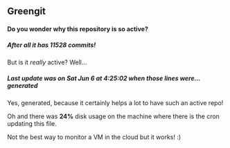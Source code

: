 ## Greengit

#### Do you wonder why this repository is so active?

##### After all it has 11528 commits!

But is it *really* active? Well...

##### Last update was on Sat Jun 6 at 4:25:02 when those lines were... generated

Yes, generated, because it certainly helps a lot to have such an active repo!

Oh and there was **24%** disk usage on the machine
where there is the cron updating this file.

Not the best way to monitor a VM in the cloud but it works! :)

